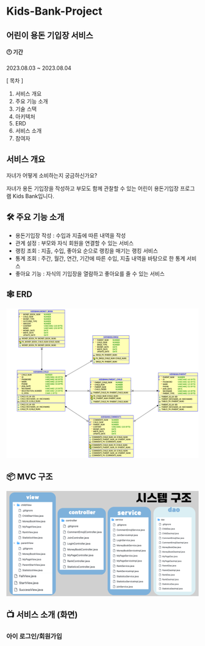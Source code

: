 # Kids-Bank-Project

## 어린이 용돈 기입장 서비스

#### 🕛 기간

2023.08.03 ~ 2023.08.04

[ 목차 ]

1. 서비스 개요
2. 주요 기능 소개
3. 기술 스택
4. 아키텍처
5. ERD
6. 서비스 소개
7. 참여자

## 서비스 개요

자녀가 어떻게 소비하는지 궁금하신가요?

자녀가 용돈 기입장을 작성하고 부모도 함께 관찰할 수 있는
어린이 용돈기입장 프로그램 Kids Bank입니다.

## 🛠️ 주요 기능 소개

- 용돈기입장 작성 : 수입과 지출에 따른 내역을 작성
- 관계 설정 : 부모와 자식 회원을 연결할 수 있는 서비스
- 랭킹 조회 : 지출, 수입, 좋아요 순으로 랭킹을 매기는 랭킹 서비스
- 통계 조회 : 주간, 월간, 연간, 기간에 따른 수입, 지출 내역을 바탕으로 한 통계 서비스
- 좋아요 기능 : 자식의 기입장을 열람하고 좋아요를 줄 수 있는 서비스

## 🕸️ ERD

![ERD](./image/erd.png)

## 📦 MVC 구조

![MVC](./image/mvc.png)

## 📺 서비스 소개 (화면)

### 아이 로그인/회원가입
